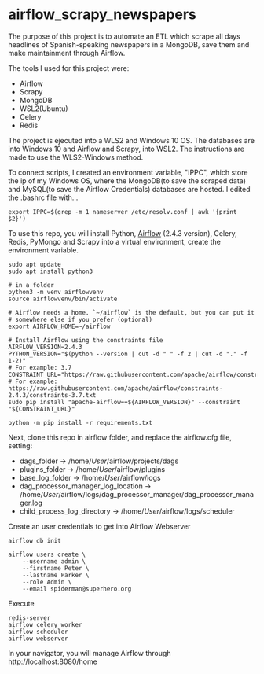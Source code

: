 # airflow_scrapy_newspapers
The purpose of ​​this project is to automate an ETL which scrape all days headlines of Spanish-speaking newspapers in a MongoDB, save them and make maintainment through Airflow.


The tools I used for this project were:
- Airflow
- Scrapy
- MongoDB
- WSL2(Ubuntu)
- Celery
- Redis

The project is ejecuted into a WLS2 and Windows 10 OS. The databases are into Windows 10 and Airflow and Scrapy, into WSL2. The instructions are made to use the WLS2-Windows method.

To connect scripts, I created an environment variable, "IPPC", which store the ip of my Windows OS, where the MongoDB(to save the scraped data) and MySQL(to save the Airflow Credentials) databases are hosted. I edited the .bashrc file with...

```
export IPPC=$(grep -m 1 nameserver /etc/resolv.conf | awk '{print $2}')
```

To use this repo, you will install Python, [Airflow](https://airflow.apache.org/docs/apache-airflow/stable/start.html) (2.4.3 version), Celery, Redis, PyMongo and Scrapy into a virtual environment, create the environment variable.

```
sudo apt update
sudo apt install python3

# in a folder
python3 -m venv airflowvenv
source airflowvenv/bin/activate

# Airflow needs a home. `~/airflow` is the default, but you can put it
# somewhere else if you prefer (optional)
export AIRFLOW_HOME=~/airflow

# Install Airflow using the constraints file
AIRFLOW_VERSION=2.4.3
PYTHON_VERSION="$(python --version | cut -d " " -f 2 | cut -d "." -f 1-2)"
# For example: 3.7
CONSTRAINT_URL="https://raw.githubusercontent.com/apache/airflow/constraints-${AIRFLOW_VERSION}/constraints-${PYTHON_VERSION}.txt"
# For example: https://raw.githubusercontent.com/apache/airflow/constraints-2.4.3/constraints-3.7.txt
sudo pip install "apache-airflow==${AIRFLOW_VERSION}" --constraint "${CONSTRAINT_URL}"

python -m pip install -r requirements.txt
```
Next, clone this repo in airflow folder, and replace the airflow.cfg file, setting:
- dags_folder                         -> /home/*User*/airflow/projects/dags
- plugins_folder                      -> /home/*User*/airflow/plugins
- base_log_folder                     -> /home/*User*/airflow/logs
- dag_processor_manager_log_location  -> /home/*User*/airflow/logs/dag_processor_manager/dag_processor_manager.log
- child_process_log_directory         -> /home/*User*/airflow/logs/scheduler

Create an user credentials to get into Airflow Webserver
```
airflow db init

airflow users create \
    --username admin \
    --firstname Peter \
    --lastname Parker \
    --role Admin \
    --email spiderman@superhero.org

```

Execute

```
redis-server
airflow celery worker
airflow scheduler
airflow webserver
```
In your navigator, you will manage Airflow through http://localhost:8080/home
